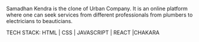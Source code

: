 Samadhan Kendra is the clone of Urban Company. 
It is an online platform where one can seek services from different professionals from plumbers to electricians to beauticians. 

TECH STACK: HTML | CSS | JAVASCRIPT | REACT |CHAKARA

